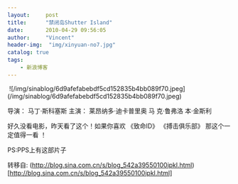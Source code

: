```yaml
---
layout:     post
title:      "禁闭岛Shutter Island"
date:       2010-04-29 09:56:05
author:     "Vincent"
header-img:  "img/xinyuan-no7.jpg"
catalog: true
tags:
    - 新浪博客
---
```



<img>
![/img/sinablog/6d9afefabebdf5cd152835b4bb089f70.jpeg](/img/sinablog/6d9afefabebdf5cd152835b4bb089f70.jpeg)



导演： 马丁·斯科塞斯
主演： 莱昂纳多·迪卡普里奥 马 克·鲁弗洛
本·金斯利



好久没看电影，昨天看了这个！如果你喜欢 《致命ID》 《搏击俱乐部》 那这个一定值得一看 ！

PS:PPS上有这部片子










转移自: (http://blog.sina.com.cn/s/blog_542a39550100ipkl.html)[http://blog.sina.com.cn/s/blog_542a39550100ipkl.html]